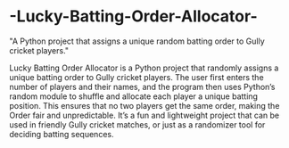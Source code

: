 # -Lucky-Batting-Order-Allocator-
"A Python project that assigns a unique random batting order to Gully cricket players."

Lucky Batting Order Allocator is a Python project that randomly assigns a unique batting order to Gully cricket players. The user first enters the number of players and their names, and the program then uses Python’s random module to shuffle and allocate each player a unique batting position. This ensures that no two players get the same order, making the Order fair and unpredictable. It’s a fun and lightweight project that can be used in friendly Gully cricket matches, or just as a randomizer tool for deciding batting sequences.
